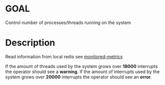 # GOAL

Control number of processes/threads running on the system

# Description

Read information from local redis see [monitored-metrics](monitored-metrics)

If the amount of threads used by the system grows over **18000** interrupts the operator should see a **warning**.
If the amount of interrupts used by the system grows over **20000** interrupts the operator should see an **error**.
